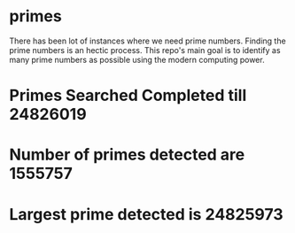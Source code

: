 # primes
There has been lot of instances where we need prime numbers. Finding the prime numbers is an hectic process. This repo's main goal is to identify as many prime numbers as possible using the modern computing power.

# Primes Searched Completed till 24826019
# Number of primes detected are 1555757
# Largest prime detected is 24825973
